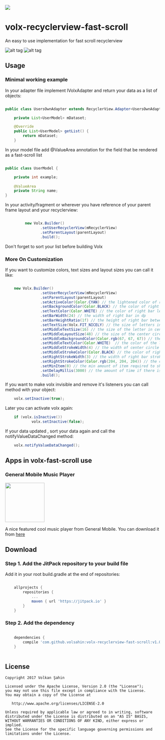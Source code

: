 [![](https://jitpack.io/v/volsahin/volx-recyclerview-fast-scroll.svg)](https://jitpack.io/#volsahin/volx-recyclerview-fast-scroll)

# volx-recyclerview-fast-scroll
An easy to use implementation for fast scroll recyclerview


![alt tag](http://i.imgur.com/dYKtXPp.gif)
![alt tag](http://i.imgur.com/8owHHdd.png?1)


## Usage

### Minimal working example

In your adapter file implement IVolxAdapter and return your data as a list of objects:

```java

public class UsersOwnAdapter extends RecyclerView.Adapter<UsersOwnAdapter.ViewHolder> implements IVolxAdapter<UserModel> {

    private List<UserModel> mDataset;

    @Override
    public List<UserModel> getList() {
        return mDataset;
    }

```
In your model file add @ValueArea annotation for the field that be rendered as a fast-scroll list

```java

public class UserModel {

    private int example;
    
    @ValueArea
    private String name;
}

```

In your activity/fragment or wherever you have reference of your  parent frame layout and your recyclerview:

```java

         new Volx.Builder()
                .setUserRecyclerView(mRecyclerView)
                .setParentLayout(parentLayout)
                .build();

```

Don't forget to sort your list before building Volx

    
### More On Customization

If you want to customize colors, text sizes and layout sizes you can call it like:

```java

	new Volx.Builder()
                .setUserRecyclerView(mRecyclerView)
                .setParentLayout(parentLayout)
                .setActiveColor(Color.CYAN) // the lightened color of right bar
                .setBackgroundColor(Color.BLACK) // the color of right bar
                .setTextColor(Color.WHITE) // the color of right bar letters
                .setBarWidth(24) // the width of right bar in dp
                .setBarHeightRatio(1f) // the height of right bar between 0 and 1 according to screen height
                .setTextSize(Volx.FIT_NICELY) // the size of letters in right bar, FIT_NICELY handles it well , other values are also ok
                .setMiddleTextSize(16) // the size of the letter in center circle
                .setMiddleLayoutSize(48) // the size of the center circle in dp
                .setMiddleBackgroundColor(Color.rgb(67, 67, 67)) // the color of the center circle
                .setMiddleTextColor(Color.WHITE)  // the color of the letter in center circle
                .setMiddleStrokeWidth(4) // the width of center circle stroke in dp
                .setMiddleStrokeColor(Color.BLACK) // the color of right bar stroke
                .setRightStrokeWidth(3) // the width of right bar stroke in dp
                .setRightStrokeColor(Color.rgb(204, 204, 204)) // the color of middle circle stroke
                .setMinItem(0) // the min amount of item required to show right bar
                .setDelayMillis(3000) // the amount of time if there is no interaction on right bar, Volx.NEVER_CLOSE for never close
                .build();

```
If you want to make volx invisible and remove it's listeners you can call method with your object:

```java
	volx.setInactive(true);
```
Later you can activate volx again:

```java
	if (volx.isInactive())
            volx.setInactive(false);
```

If your data updated , sort your data again and call the notifyValueDataChanged method:

```java
	volx.notifyValueDataChanged();
```
## Apps in volx-fast-scroll use

### General Mobile Music Player

<img src="http://lh3.googleusercontent.com/EUBDIUSX9UJeqZA1yCTlfG5dJTUmw1pRKUtJsxH488p9kmBdnE1eI4jh5NbcnZN97g=w300-rw" 
height="128" width="128">

A nice featured cool music player from General Mobile. You can download it from <a href="https://play.google.com/store/apps/details?id=com.generalmobile.app.musicplayer">here</a>
## Download

### Step 1. Add the JitPack repository to your build file

Add it in your root build.gradle at the end of repositories:

```groovy

	allprojects {
		repositories {
			...
			maven { url 'https://jitpack.io' }
		}
	}
```

### Step 2. Add the dependency

```groovy

	dependencies {
		compile 'com.github.volsahin:volx-recyclerview-fast-scroll:v1.0.8'
	}
  
```

## License

    Copyright 2017 Volkan Şahin

    Licensed under the Apache License, Version 2.0 (the "License");
    you may not use this file except in compliance with the License.
    You may obtain a copy of the License at

       http://www.apache.org/licenses/LICENSE-2.0

    Unless required by applicable law or agreed to in writing, software
    distributed under the License is distributed on an "AS IS" BASIS,
    WITHOUT WARRANTIES OR CONDITIONS OF ANY KIND, either express or implied.
    See the License for the specific language governing permissions and
    limitations under the License.



